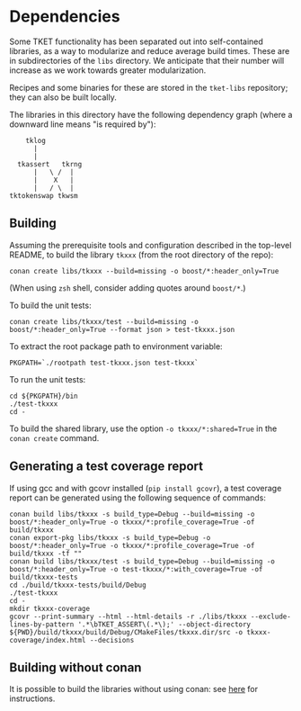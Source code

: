 # Dependencies

Some TKET functionality has been separated out into self-contained libraries,
as a way to modularize and reduce average build times. These are in
subdirectories of the `libs` directory. We anticipate that their number will
increase as we work towards greater modularization.

Recipes and some binaries for these are stored in the `tket-libs` repository;
they can also be built locally.

The libraries in this directory have the following dependency graph (where a
downward line means "is required by"):

        tklog
          |
          |
      tkassert   tkrng
          |   \ /  |
          |    X   |
          |   / \  |
    tktokenswap tkwsm

## Building

Assuming the prerequisite tools and configuration described in the top-level
README, to build the library `tkxxx` (from the root directory of the repo):

```shell
conan create libs/tkxxx --build=missing -o boost/*:header_only=True
```

(When using `zsh` shell, consider adding quotes around `boost/*`.)

To build the unit tests:

```shell
conan create libs/tkxxx/test --build=missing -o boost/*:header_only=True --format json > test-tkxxx.json
```

To extract the root package path to environment variable:

```shell
PKGPATH=`./rootpath test-tkxxx.json test-tkxxx`
```

To run the unit tests:

```shell
cd ${PKGPATH}/bin
./test-tkxxx
cd -
```

To build the shared library, use the option `-o tkxxx/*:shared=True` in the
`conan create` command.

## Generating a test coverage report

If using gcc and with gcovr installed (`pip install gcovr`), a test coverage
report can be generated using the following sequence of commands:

```shell
conan build libs/tkxxx -s build_type=Debug --build=missing -o boost/*:header_only=True -o tkxxx/*:profile_coverage=True -of build/tkxxx
conan export-pkg libs/tkxxx -s build_type=Debug -o boost/*:header_only=True -o tkxxx/*:profile_coverage=True -of build/tkxxx -tf ""
conan build libs/tkxxx/test -s build_type=Debug --build=missing -o boost/*:header_only=True -o test-tkxxx/*:with_coverage=True -of build/tkxxx-tests
cd ./build/tkxxx-tests/build/Debug
./test-tkxxx
cd -
mkdir tkxxx-coverage
gcovr --print-summary --html --html-details -r ./libs/tkxxx --exclude-lines-by-pattern '.*\bTKET_ASSERT\(.*\);' --object-directory ${PWD}/build/tkxxx/build/Debug/CMakeFiles/tkxxx.dir/src -o tkxxx-coverage/index.html --decisions
```

## Building without conan

It is possible to build the libraries without using conan: see
[here](../build-without-conan.md) for instructions.

